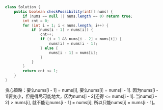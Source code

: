 ```java
class Solution {
    public boolean checkPossibility(int[] nums) {
        if (nums == null || nums.length == 0) return true;
        int cnt = 0;
        for (int i = 1; i < nums.length; i++) {
            if (nums[i - 1] > nums[i]) {
                cnt++;
                if (i > 1 && nums[i - 2] > nums[i]) {
                    nums[i] = nums[i - 1];
                } else {
                    nums[i - 1] = nums[i];
                }
            }
        }
        return cnt <= 1;
    }
}
```
贪心策略：要么nums[i - 1] = nums[i], 要么nums[i] = nums[i - 1]. 因为nums[i - 1]要变小，但是得尽可能地大，因为nums[i - 2]还得 <= nums[i - 1]. 当nums[i - 2] > nums[i], 就不能让nums[i - 1] = nums[i], 所以只能nums[i] = nums[i - 1]。
